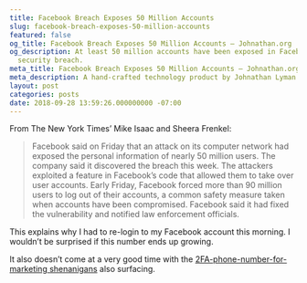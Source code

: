 ```yaml
---
title: Facebook Breach Exposes 50 Million Accounts
slug: facebook-breach-exposes-50-million-accounts
featured: false
og_title: Facebook Breach Exposes 50 Million Accounts – Johnathan.org
og_description: At least 50 million accounts have been exposed in Facebook's latest
  security breach.
meta_title: Facebook Breach Exposes 50 Million Accounts – Johnathan.org
meta_description: A hand-crafted technology product by Johnathan Lyman
layout: post
categories: posts
date: 2018-09-28 13:59:26.000000000 -07:00
---
```


From The New York Times’ Mike Isaac and Sheera Frenkel:

>  Facebook said on Friday that an attack on its computer network had exposed the personal information of nearly 50 million users.
> The company said it discovered the breach this week. The attackers exploited a feature in Facebook’s code that allowed them to take over user accounts. Early Friday, Facebook forced more than 90 million users to log out of their accounts, a common safety measure taken when accounts have been compromised.
> Facebook said it had fixed the vulnerability and notified law enforcement officials.

This explains why I had to re-login to my Facebook account this morning. I wouldn’t be surprised if this number ends up growing.

It also doesn’t come at a very good time with the [2FA-phone-number-for-marketing shenanigans](/gizmodo-facebook-is-giving-advertisers-access-to-your-shadow-contact-information/) also surfacing.

